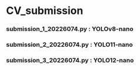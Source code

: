# CV_submission


### submission_1_20226074.py : YOLOv8-nano

### submission_2_20226074.py : YOLO11-nano

### submission_3_20226074.py : YOLO12-nano
